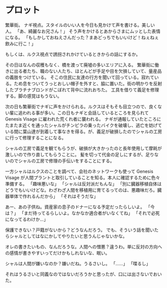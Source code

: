 # プロット

繁華街。
ナギ視点。スタイルのいい人を今日も見かけて声を書ける。美しい人。
「あ、綺麗なお兄さん！」
そう声をかけるとあからさまにムッとした表情になる。
「もしかしておねえさんだった？まあどっちでもいいけど！ねぇねぇ飲みに行こ！」

もしくは、ルクス視点で誘拐されかけているときからの話にするか。



その日はなんの収穫もなく、橋を渡って廃墟の多いエリアに入る。 繁華街に働きに出る者たち、職のない人たち、ほとんどが手足や目を欠損していて、量産品の義肢をつけている。
そこの住民に友達の行方を聞いて回っている。寂れている。ため息をついてうっとおしい帽子を外すと、脇に置いた。街の明かりを反射したプラチナブロンドがこぼれて背中に流れおちた。
工具を借りて義足を修理する。脚の感覚はもうない。

次の日も繁華街でナギに声をかけられる。ルクスはそもそも目立つので、良くない輩に追われる事が多い。この日もナギと会話しているところを見られて Genesis Visage に雇われた荒くれ者に襲われる。
ナギが通報していたところにたまたま近くを通ったシャルがチンピラの乗ったバイクを破壊し、逃亡を妨げている間に葉山達が到着して事なきを得る。が、義足が破損したのでシャルの工房に行って修理することになる。

シャルの工房で義足を観てもらうが、破損が大きかったのと長年使用して摩耗が激しいので作り直してもらうことに。
髪を切って代金の足しにするが、足りないのでシャルの工房で修理の手伝いをすることにする。

一方シャルはルクスのことを調べて、会社のネットワークも使って Genesis Visage が人間プラントと取引していることを知る。本人に確認するために色々準備する。
「趣味悪いな」
「シャルは反対派だもんな」
「別に臓器移植自体はどうでもいいけどな。わざわざ人間を移植用に育てるってのは、悪趣味だろ。臓器単体で作れるんだから」
「それはそうだな」

あー、あの子供ね。資産家の息子のドナーになる予定だったらしいよ。
「今は？」
「まだ待ってるらしいよ。なかなか適合者がいなくてね」
「それで必死になってるわけか…」

保護できない？戸籍がないから？どうなんだろう。
でも、そういう話を聞いたらシャルとしてはなにかしてやりたいと思うんじゃないかな。

オレの書きたいもの、なんだろうな。人間への憎悪？違うわ。単に反対の方向への感情が書きやすいってだけかもしれないな、眠い。

シャルは人間が嫌いなのか？嫌いだね。うるさいし。
「……」
「喋るし」

それはうるさいと同義なのではないだろうかと思ったが、口には出さないでおいた。
